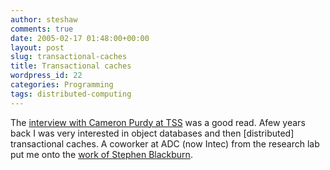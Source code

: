 ```yaml
---
author: steshaw
comments: true
date: 2005-02-17 01:48:00+00:00
layout: post
slug: transactional-caches
title: Transactional caches
wordpress_id: 22
categories: Programming
tags: distributed-computing
---
```


The [interview with Cameron Purdy at
TSS](http://www.theserverside.com/talks/video.tss?id=CameronPurdy&format=http)
was a good read. Afew years back I was very interested in object databases
and then [distributed] transactional caches. A coworker at ADC (now Intec)
from the research lab put me onto the [work of Stephen
Blackburn](http://ali-www.cs.umass.edu/~steveb/pubs/abstracts.html#thesis).
